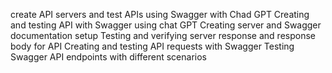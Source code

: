 create API servers and test APIs using Swagger with Chad GPT
Creating and testing API with Swagger using chat GPT
 Creating server and Swagger documentation setup
Testing and verifying server response and response body for API
 Creating and testing API requests with Swagger
 Testing Swagger API endpoints with different scenarios
